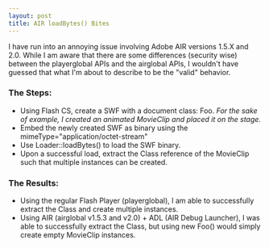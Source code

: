 ```yaml
---
layout: post
title: AIR loadBytes() Bites
---
```

I have run into an annoying issue involving Adobe AIR versions 1.5.X and 2.0. While I am aware that there are some differences (security wise) between the playerglobal APIs and the airglobal APIs, I wouldn't have guessed that what I'm about to describe to be the "valid" behavior.

### The Steps:

*   Using Flash CS, create a SWF with a document class: Foo. _For the sake of example, I created an animated MovieClip and placed it on the stage._
*   Embed the newly created SWF as binary using the mimeType="application/octet-stream"
*   Use Loader::loadBytes() to load the SWF binary.
*   Upon a successful load, extract the Class reference of the MovieClip such that multiple instances can be created.

###  The Results:

*   Using the regular Flash Player (playerglobal), I am able to successfully extract the Class and create multiple instances.
*   Using AIR (airglobal v1.5.3 and v2.0) + ADL (AIR Debug Launcher), I was able to successfully extract the Class, but using new Foo() would simply create empty MovieClip instances.
